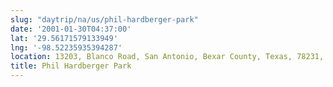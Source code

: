 ```yaml
---
slug: "daytrip/na/us/phil-hardberger-park"
date: '2001-01-30T04:37:00'
lat: '29.56171579133949'
lng: '-98.52235935394287'
location: 13203, Blanco Road, San Antonio, Bexar County, Texas, 78231, United States
title: Phil Hardberger Park
---
```



